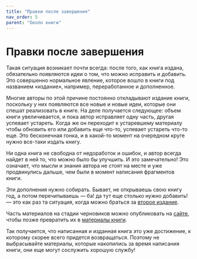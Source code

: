 ```yaml
---
title: "Правки после завершения"
nav_order: 5
parent: "Около книги"
---
```


# Правки после завершения

Такая ситуация возникает почти всегда: после того, как книга издана,
обязательно появляются идеи о том, что можно исправить и добавить.
Это совершенно нормальное явление, которое вошло в книги под названием
«издание», например, переработанное и дополненное.

Многие авторы по этой причине постоянно откладывают издание книги,
поскольку у них появляются все новые и новые идеи, которые они спешат
реализовать в книге.  На деле получается следующее: объем книги
увеличивается, и пока автор исправляет одну часть, другая успевает
устареть.  Когда же он переходит к устаревшему материалу чтобы
обновить его или добавить еще что-то, успевает устареть что-то еще.
Это бесконечная гонка, и в какой-то момент на очередном круге нужно
все-таки издать книгу.

Ни одна книга не свободна от недоработок и ошибок, и автор всегда
найдет в ней то, что можно было бы улучшить.  И это замечательно!  Это
означает, что мысли и знания автора не стоят на месте и уже
продвинулись дальше, чем были в момент написания фрагментов книги.

Эти дополнения нужно собирать.  Бывает, не открываешь свою книгу год,
а потом перечитываешь — ба! да тут еще столько нужно добавить! —
это как раз та ситуация, когда можно браться за [второе издание](FIXME).

Часть материалов на стадии черновиков можно опубликовать на [сайте](FIXME),
чтобы позже превратить их в [материалы книги](FIXME).

Так получается, что написанная и изданная книга это уже достижение, к
которому скорее всего придется возвращаться.  Поэтому не выбрасывайте
материалы, которые накопились за время написания книги, они еще могут
сослужить хорошую службу!
